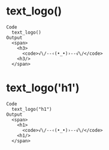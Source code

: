 # text_logo()

    Code
      text_logo()
    Output
      <span>
        <h3>
          <code>√\/--‹(•_•)›--√\/</code>
        <h3/>
      </span>
      

# text_logo('h1')

    Code
      text_logo("h1")
    Output
      <span>
        <h1>
          <code>√\/--‹(•_•)›--√\/</code>
        <h1/>
      </span>
      

